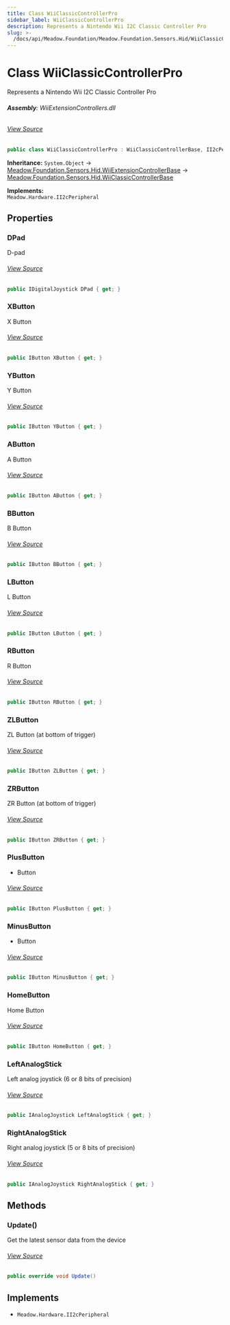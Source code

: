 ```yaml
---
title: Class WiiClassicControllerPro
sidebar_label: WiiClassicControllerPro
description: Represents a Nintendo Wii I2C Classic Controller Pro
slug: >-
  /docs/api/Meadow.Foundation/Meadow.Foundation.Sensors.Hid/WiiClassicControllerPro
---
```

# Class WiiClassicControllerPro
Represents a Nintendo Wii I2C Classic Controller Pro

###### **Assembly**: WiiExtensionControllers.dll
###### [View Source](https://github.com/WildernessLabs/Meadow.Foundation.git/blob/develop/Source/Meadow.Foundation.Peripherals/Sensors.Hid.WiiExtensionControllers/Driver/Drivers/WiiClassicControllerPro.cs#L10)
```csharp title="Declaration"
public class WiiClassicControllerPro : WiiClassicControllerBase, II2cPeripheral
```
**Inheritance:** `System.Object` -> [Meadow.Foundation.Sensors.Hid.WiiExtensionControllerBase](../Meadow.Foundation.Sensors.Hid/WiiExtensionControllerBase) -> [Meadow.Foundation.Sensors.Hid.WiiClassicControllerBase](../Meadow.Foundation.Sensors.Hid/WiiClassicControllerBase)

**Implements:**  
`Meadow.Hardware.II2cPeripheral`

## Properties
### DPad
D-pad
###### [View Source](https://github.com/WildernessLabs/Meadow.Foundation.git/blob/develop/Source/Meadow.Foundation.Peripherals/Sensors.Hid.WiiExtensionControllers/Driver/Drivers/WiiClassicControllerPro.cs#L15)
```csharp title="Declaration"
public IDigitalJoystick DPad { get; }
```
### XButton
X Button
###### [View Source](https://github.com/WildernessLabs/Meadow.Foundation.git/blob/develop/Source/Meadow.Foundation.Peripherals/Sensors.Hid.WiiExtensionControllers/Driver/Drivers/WiiClassicControllerPro.cs#L20)
```csharp title="Declaration"
public IButton XButton { get; }
```
### YButton
Y Button
###### [View Source](https://github.com/WildernessLabs/Meadow.Foundation.git/blob/develop/Source/Meadow.Foundation.Peripherals/Sensors.Hid.WiiExtensionControllers/Driver/Drivers/WiiClassicControllerPro.cs#L24)
```csharp title="Declaration"
public IButton YButton { get; }
```
### AButton
A Button
###### [View Source](https://github.com/WildernessLabs/Meadow.Foundation.git/blob/develop/Source/Meadow.Foundation.Peripherals/Sensors.Hid.WiiExtensionControllers/Driver/Drivers/WiiClassicControllerPro.cs#L28)
```csharp title="Declaration"
public IButton AButton { get; }
```
### BButton
B Button
###### [View Source](https://github.com/WildernessLabs/Meadow.Foundation.git/blob/develop/Source/Meadow.Foundation.Peripherals/Sensors.Hid.WiiExtensionControllers/Driver/Drivers/WiiClassicControllerPro.cs#L32)
```csharp title="Declaration"
public IButton BButton { get; }
```
### LButton
L Button
###### [View Source](https://github.com/WildernessLabs/Meadow.Foundation.git/blob/develop/Source/Meadow.Foundation.Peripherals/Sensors.Hid.WiiExtensionControllers/Driver/Drivers/WiiClassicControllerPro.cs#L37)
```csharp title="Declaration"
public IButton LButton { get; }
```
### RButton
R Button
###### [View Source](https://github.com/WildernessLabs/Meadow.Foundation.git/blob/develop/Source/Meadow.Foundation.Peripherals/Sensors.Hid.WiiExtensionControllers/Driver/Drivers/WiiClassicControllerPro.cs#L41)
```csharp title="Declaration"
public IButton RButton { get; }
```
### ZLButton
ZL Button (at bottom of trigger)
###### [View Source](https://github.com/WildernessLabs/Meadow.Foundation.git/blob/develop/Source/Meadow.Foundation.Peripherals/Sensors.Hid.WiiExtensionControllers/Driver/Drivers/WiiClassicControllerPro.cs#L45)
```csharp title="Declaration"
public IButton ZLButton { get; }
```
### ZRButton
ZR Button (at bottom of trigger)
###### [View Source](https://github.com/WildernessLabs/Meadow.Foundation.git/blob/develop/Source/Meadow.Foundation.Peripherals/Sensors.Hid.WiiExtensionControllers/Driver/Drivers/WiiClassicControllerPro.cs#L49)
```csharp title="Declaration"
public IButton ZRButton { get; }
```
### PlusButton
+ Button
###### [View Source](https://github.com/WildernessLabs/Meadow.Foundation.git/blob/develop/Source/Meadow.Foundation.Peripherals/Sensors.Hid.WiiExtensionControllers/Driver/Drivers/WiiClassicControllerPro.cs#L54)
```csharp title="Declaration"
public IButton PlusButton { get; }
```
### MinusButton
- Button
###### [View Source](https://github.com/WildernessLabs/Meadow.Foundation.git/blob/develop/Source/Meadow.Foundation.Peripherals/Sensors.Hid.WiiExtensionControllers/Driver/Drivers/WiiClassicControllerPro.cs#L58)
```csharp title="Declaration"
public IButton MinusButton { get; }
```
### HomeButton
Home Button
###### [View Source](https://github.com/WildernessLabs/Meadow.Foundation.git/blob/develop/Source/Meadow.Foundation.Peripherals/Sensors.Hid.WiiExtensionControllers/Driver/Drivers/WiiClassicControllerPro.cs#L62)
```csharp title="Declaration"
public IButton HomeButton { get; }
```
### LeftAnalogStick
Left analog joystick (6 or 8 bits of precision)
###### [View Source](https://github.com/WildernessLabs/Meadow.Foundation.git/blob/develop/Source/Meadow.Foundation.Peripherals/Sensors.Hid.WiiExtensionControllers/Driver/Drivers/WiiClassicControllerPro.cs#L67)
```csharp title="Declaration"
public IAnalogJoystick LeftAnalogStick { get; }
```
### RightAnalogStick
Right analog joystick (5 or 8 bits of precision)
###### [View Source](https://github.com/WildernessLabs/Meadow.Foundation.git/blob/develop/Source/Meadow.Foundation.Peripherals/Sensors.Hid.WiiExtensionControllers/Driver/Drivers/WiiClassicControllerPro.cs#L72)
```csharp title="Declaration"
public IAnalogJoystick RightAnalogStick { get; }
```
## Methods
### Update()
Get the latest sensor data from the device
###### [View Source](https://github.com/WildernessLabs/Meadow.Foundation.git/blob/develop/Source/Meadow.Foundation.Peripherals/Sensors.Hid.WiiExtensionControllers/Driver/Drivers/WiiClassicControllerPro.cs#L90)
```csharp title="Declaration"
public override void Update()
```

## Implements

* `Meadow.Hardware.II2cPeripheral`
